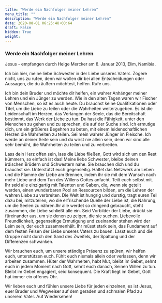 ```yaml
---
title: "Werde ein Nachfolger meiner Lehren"
menu_title: ""
description: "Werde ein Nachfolger meiner Lehren"
date: 2020-08-01 06:25:48+00:64
draft: False
hidden: True
weight:
---
```

### Werde ein Nachfolger meiner Lehren

Jesus - empfangen durch Helge Mercker am 8. Januar 2013, Elim, Namibia.

Ich bin hier, meine liebe Schwester in der Liebe unseres Vaters. Zögere nicht, uns zu rufen, denn wir wollen dir bei allen Entscheidungen oder Aussagen, die du äußern möchtest, helfen. Rufe uns.

Ich bin dein Bruder und möchte dir helfen, ein wahrer Anhänger meiner Lehren und ein Jünger zu werden. Wie in den alten Tagen waren wir Fischer von Menschen, so ist es auch heute. Du brauchst keine Qualifikationen oder Titel, um die Liebe zu teilen oder die Wahrheiten weiterzugeben. Es ist die Leidenschaft im Herzen, das Verlangen der Seele, das die Bereitschaft bestimmt, das Werk der Liebe zu tun. Du hast die Fähigkeit, unter den Menschen zu gehen und zu sprechen, die auf der Suche sind. Ich ermutige dich, um ein größeres Begehren zu beten, mit einem leidenschaftlichen Herzen die Wahrheiten zu teilen. Sei mein wahrer Jünger im Fleische. Ich werde an deiner Seite sein und du wirst nie allein sein, denn wir sind alle sehr bemüht, die Wahrheiten zu teilen und zu verbreiten.

Lass dein Herz offen sein, lass die Liebe fließen, Gott wird sich um den Rest kümmern, so einfach ist das! Meine liebe Schwester, bleibe deinen irdischen Brüdern und Schwestern nahe. Sie brauchen dich und du brauchst sie. Unterstützt euch gegenseitig. Haltet das Netzwerk am Leben und die Flamme der Liebe am Brennen, indem ihr sie mit dem Wunsch nach mehr Liebe und dem Tun des Willens Gottes anfacht. Teilt euch selbst mit. Ihr seid alle einzigartig mit Talenten und Gaben, die, wenn sie geteilt werden, einen wunderbaren Pool an Ressourcen bilden, um die Lehren der wahren Liebe zu verbreiten. Die Welt ist hungrig und durstig, tragt euren Teil dazu bei, mitzuteilen, wo die erfrischende Quelle der Liebe ist, die Nahrung, um die Seelen zu nähren.Ihr alle werdet so dringend gebraucht, steht zusammen, die Liebe schließt alle ein. Seid Vorbilder der Liebe, drückt sie füreinander aus, um sie denen zu zeigen, die sie suchen. Liebevolle Freundlichkeit, gegenseitige Ermutigung und zueinander stehen wird der Leim sein, der euch zusammenhält. Ihr müsst stark sein, das Fundament auf dem festen Felsen der Liebe unseres Vaters zu bauen. Lasst euch und die Gruppe nicht durch den Sand des Zweifels, der Spaltung und der Differenzen schwanken.

Wir brauchen euch, um unsere ständige Präsenz zu spüren, wir helfen euch, unterstützen euch. Fühlt euch niemals allein oder verlassen, denn wir arbeiten zusammen. Hüter der Wahrheiten, habt Mut, bleibt im Gebet, sehnt euch in jedem Moment nach Gott, sehnt euch danach, Seinen Willen zu tun. Bleibt im Gebet engagiert, seid konsequent. Die Kraft liegt im Gebet, Gott hat immer ein offenes Ohr.

Wir lieben euch und fühlen unsere Liebe für jeden einzelnen, es ist Jesus, euer Bruder und Wegweiser auf dem geraden und schmalen Pfad zu unserem Vater. Auf Wiedersehen!
